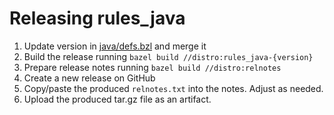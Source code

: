 # Releasing rules_java

1. Update version in [java/defs.bzl](/java/defs.bzl) and merge it
2. Build the release running `bazel build //distro:rules_java-{version}`
3. Prepare release notes running `bazel build //distro:relnotes`
4. Create a new release on GitHub
5. Copy/paste the produced `relnotes.txt` into the notes. Adjust as needed.
6. Upload the produced tar.gz file as an artifact.
